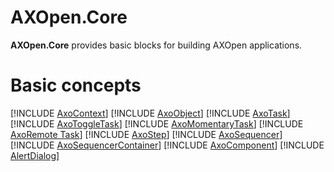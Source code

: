 # **AXOpen.Core**

**AXOpen.Core** provides basic blocks for building AXOpen applications.

# Basic concepts

[!INCLUDE [AxoContext](AXOCONTEXT.md)]
[!INCLUDE [AxoObject](AXOOBJECT.md)]
[!INCLUDE [AxoTask](AXOTASK.md)]
[!INCLUDE [AxoToggleTask](AXOTOGGLETASK.md)]
[!INCLUDE [AxoMomentaryTask](AXOMOMENTARYTASK.md)]
[!INCLUDE [AxoRemote Task](AXOREMOTETASK.md)]
[!INCLUDE [AxoStep](AXOSTEP.md)]
[!INCLUDE [AxoSequencer](AXOSEQUENCER.md)]
[!INCLUDE [AxoSequencerContainer](AXOSEQUENCERCONTAINER.md)]
[!INCLUDE [AxoComponent](AXOCOMPONENT.md)]
[!INCLUDE [AlertDialog](ALERTDIALOG.md)]